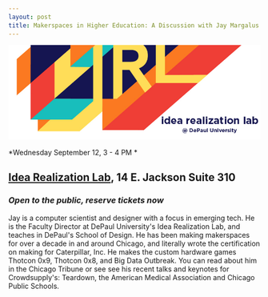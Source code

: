 ```yaml
---
layout: post
title: Makerspaces in Higher Education: A Discussion with Jay Margalus
---
```


![flyer](/images/IRL.jpg "IRL.jpg")

*Wednesday September 12, 3 - 4 PM *

## **[Idea Realization Lab](http://irl.depaul.edu/), 14 E. Jackson Suite 310**

### *Open to the public, reserve tickets now*
 
Jay is a computer scientist and designer with a focus in emerging tech. He is the Faculty Director at DePaul University's Idea Realization Lab, and teaches in DePaul's School of Design. He has been making makerspaces for over a decade in and around Chicago, and literally wrote the certification on making for Caterpillar, Inc. He makes the custom hardware games Thotcon 0x9, Thotcon 0x8, and Big Data Outbreak. You can read about him in the Chicago Tribune or see see his recent talks and keynotes for Crowdsupply's: Teardown, the American Medical Association and Chicago Public Schools.
